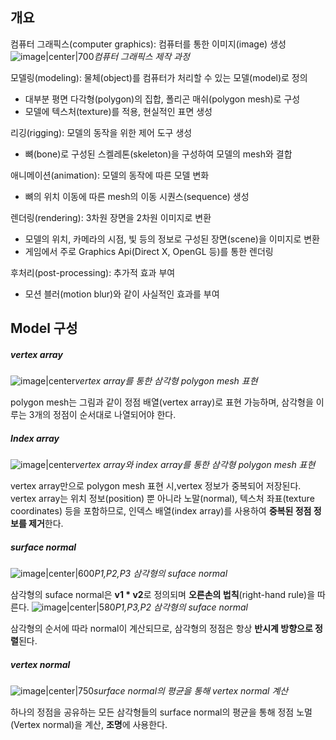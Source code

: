 ## 개요

컴퓨터 그래픽스(computer graphics): 컴퓨터를 통한 이미지(image) 생성
![image|center|700](https://github.com/limbsoo/limbsoo.github.io/assets/96706760/e7383baa-a436-4be2-b3c0-e0395db9aa53)*컴퓨터 그래픽스 제작 과정*

모델링(modeling): 물체(object)를 컴퓨터가 처리할 수 있는 모델(model)로 정의
- 대부분 평면 다각형(polygon)의 집합, 폴리곤 매쉬(polygon mesh)로 구성
- 모델에 텍스처(texture)를 적용, 현실적인 표면 생성

리깅(rigging): 모델의 동작을 위한 제어 도구 생성
- 뼈(bone)로 구성된 스켈레톤(skeleton)을 구성하여 모델의 mesh와 결합 

애니메이션(animation): 모델의 동작에 따른 모델 변화
- 뼈의 위치 이동에 따른 mesh의 이동 시퀀스(sequence) 생성

렌더링(rendering): 3차원 장면을 2차원 이미지로 변환
- 모델의 위치, 카메라의 시점, 빛 등의 정보로 구성된 장면(scene)을 이미지로 변환
- 게임에서 주로 Graphics Api(Direct X, OpenGL 등)를 통한 렌더링

후처리(post-processing): 추가적 효과 부여
- 모션 블러(motion blur)와 같이 사실적인 효과를 부여


## Model 구성


##### vertex array
![image|center](https://github.com/limbsoo/limbsoo.github.io/assets/96706760/c0a06edf-7dc6-48b7-9556-83f56f3b239d)*vertex array를 통한 삼각형 polygon mesh 표현*

polygon mesh는 그림과 같이 정점 배열(vertex array)로 표현 가능하며, 삼각형을 이루는 3개의 정점이 순서대로 나열되어야 한다.


##### Index array
![image|center](https://github.com/limbsoo/limbsoo.github.io/assets/96706760/51455b93-c10a-4d9d-abf0-2683eaadd7c0)*vertex array와 index array를 통한 삼각형 polygon mesh 표현*

vertex array만으로 polygon mesh 표현 시,vertex 정보가 중복되어 저장된다.
vertex array는 위치 정보(position) 뿐 아니라 노말(normal), 텍스처 좌표(texture coordinates) 등을 포함하므로, 인덱스 배열(index array)를 사용하여 **중복된 정점 정보를 제거**한다. 


##### surface normal

![image|center|600](https://github.com/limbsoo/limbsoo.github.io/assets/96706760/d567ab3b-aeda-4c3d-ba50-5d7bfb58b8b6)*P1,P2,P3 삼각형의 suface normal*

삼각형의 suface normal은 **v1 * v2**로 정의되며 **오른손의 법칙**(right-hand rule)을 따른다.
![image|center|580](https://github.com/limbsoo/limbsoo.github.io/assets/96706760/e2a80e9f-7f9a-4e9f-a835-c6815a234cd0)*P1,P3,P2 삼각형의 suface normal*

삼각형의 순서에 따라 normal이 계산되므로, 삼각형의 정점은 항상 **반시계 방향으로 정렬**된다.


##### vertex normal

![image|center|750](https://github.com/limbsoo/limbsoo.github.io/assets/96706760/d0ea8268-2574-48f7-a350-7feea46898b4)*surface normal의 평균을 통해 vertex normal 계산*

하나의 정점을 공유하는 모든 삼각형들의 surface normal의 평균을 통해 정점 노멀(Vertex normal)을 계산, **조명**에 사용한다.
